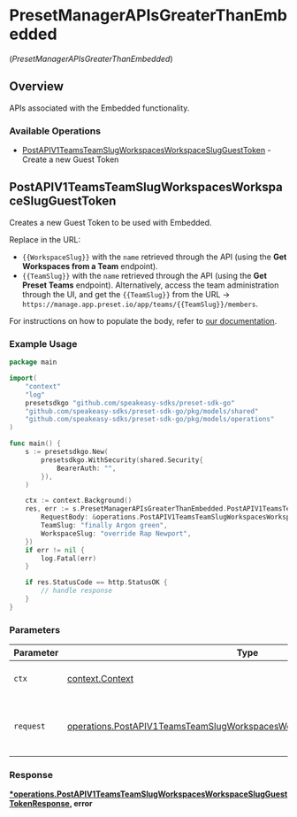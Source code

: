 # PresetManagerAPIsGreaterThanEmbedded
(*PresetManagerAPIsGreaterThanEmbedded*)

## Overview

APIs associated with the Embedded functionality.

### Available Operations

* [PostAPIV1TeamsTeamSlugWorkspacesWorkspaceSlugGuestToken](#postapiv1teamsteamslugworkspacesworkspaceslugguesttoken) - Create a new Guest Token

## PostAPIV1TeamsTeamSlugWorkspacesWorkspaceSlugGuestToken

Creates a new Guest Token to be used with Embedded.

Replace in the URL:

- `{{WorkspaceSlug}}` with the `name` retrieved through the API (using the **Get Workspaces from a Team** endpoint).
- `{{TeamSlug}}` with the `name` retrieved through the API (using the **Get Preset Teams** endpoint). Alternatively, access the team administration through the UI, and get the `{{TeamSlug}}` from the URL -> `https://manage.app.preset.io/app/teams/{{TeamSlug}}/members`.
    

For instructions on how to populate the body, refer to [our documentation](https://preset-io.github.io/embedded-beta-docs/v1).

### Example Usage

```go
package main

import(
	"context"
	"log"
	presetsdkgo "github.com/speakeasy-sdks/preset-sdk-go"
	"github.com/speakeasy-sdks/preset-sdk-go/pkg/models/shared"
	"github.com/speakeasy-sdks/preset-sdk-go/pkg/models/operations"
)

func main() {
    s := presetsdkgo.New(
        presetsdkgo.WithSecurity(shared.Security{
            BearerAuth: "",
        }),
    )

    ctx := context.Background()
    res, err := s.PresetManagerAPIsGreaterThanEmbedded.PostAPIV1TeamsTeamSlugWorkspacesWorkspaceSlugGuestToken(ctx, operations.PostAPIV1TeamsTeamSlugWorkspacesWorkspaceSlugGuestTokenRequest{
        RequestBody: &operations.PostAPIV1TeamsTeamSlugWorkspacesWorkspaceSlugGuestTokenRequestBody{},
        TeamSlug: "finally Argon green",
        WorkspaceSlug: "override Rap Newport",
    })
    if err != nil {
        log.Fatal(err)
    }

    if res.StatusCode == http.StatusOK {
        // handle response
    }
}
```

### Parameters

| Parameter                                                                                                                                                              | Type                                                                                                                                                                   | Required                                                                                                                                                               | Description                                                                                                                                                            |
| ---------------------------------------------------------------------------------------------------------------------------------------------------------------------- | ---------------------------------------------------------------------------------------------------------------------------------------------------------------------- | ---------------------------------------------------------------------------------------------------------------------------------------------------------------------- | ---------------------------------------------------------------------------------------------------------------------------------------------------------------------- |
| `ctx`                                                                                                                                                                  | [context.Context](https://pkg.go.dev/context#Context)                                                                                                                  | :heavy_check_mark:                                                                                                                                                     | The context to use for the request.                                                                                                                                    |
| `request`                                                                                                                                                              | [operations.PostAPIV1TeamsTeamSlugWorkspacesWorkspaceSlugGuestTokenRequest](../../models/operations/postapiv1teamsteamslugworkspacesworkspaceslugguesttokenrequest.md) | :heavy_check_mark:                                                                                                                                                     | The request object to use for the request.                                                                                                                             |


### Response

**[*operations.PostAPIV1TeamsTeamSlugWorkspacesWorkspaceSlugGuestTokenResponse](../../models/operations/postapiv1teamsteamslugworkspacesworkspaceslugguesttokenresponse.md), error**

